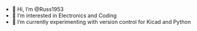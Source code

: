 - 👋 Hi, I’m @Russ1953
- 👀 I’m interested in Electronics and Coding
- 🌱 I’m currently experimenting with version control for Kicad and Python

<!---
Russ1953/Russ1953 is a ✨ special ✨ repository because its `README.md` (this file) appears on your GitHub profile.
You can click the Preview link to take a look at your changes.
--->
